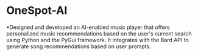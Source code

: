 # OneSpot-AI
•Designed and developed an AI-enabled music player that offers personalized music recommendations based on the user's current search using Python and the PyGui framework. It integrates with the Bard API to generate song recommendations based on user prompts.

